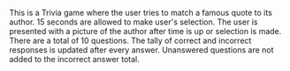 This is a Trivia game where the user tries to match a famous quote to its author. 15 seconds are allowed to make user's selection. The user is presented with a picture of the author after time is up or selection is made. There are a total of 10 questions. The tally of correct and incorrect responses is updated after every answer. Unanswered questions are not added to the incorrect answer total.
